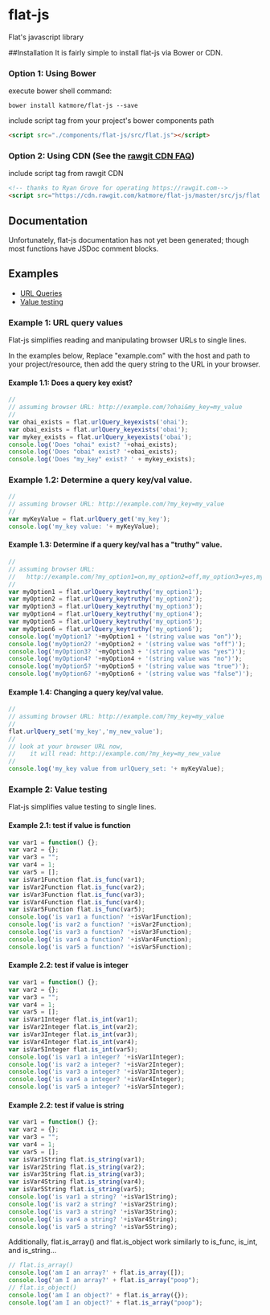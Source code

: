 # flat-js
Flat's javascript library

##Installation
It is fairly simple to install flat-js via Bower or CDN.

### Option 1: Using Bower
execute bower shell command:
```Shell
bower install katmore/flat-js --save
```
include script tag from your project's bower components path
```html
<script src="./components/flat-js/src/flat.js"></script>
```

### Option 2: Using CDN (See the [rawgit CDN FAQ](https://github.com/rgrove/rawgit/wiki/Frequently-Asked-Questions))
include script tag from rawgit CDN
```html
<!-- thanks to Ryan Grove for operating https://rawgit.com-->
<script src="https://cdn.rawgit.com/katmore/flat-js/master/src/js/flat.js"></script>
```
## Documentation
Unfortunately, flat-js documentation has not yet been generated; though most functions have JSDoc comment blocks.

## Examples
 * [URL Queries](#example-1-url-query-values)
 * [Value testing](#example-2-url-value-testing)

### Example 1: URL query values
Flat-js simplifies reading and manipulating browser URLs to single lines.

In the examples below, Replace "example.com" with the host and path to your project/resource, 
then add the query string to the URL in your browser.

#### Example 1.1: Does a query key exist?
```javascript
//
// assuming browser URL: http://example.com/?ohai&my_key=my_value
//
var ohai_exists = flat.urlQuery_keyexists('ohai');
var obai_exists = flat.urlQuery_keyexists('obai');
var mykey_exists = flat.urlQuery_keyexists('obai');
console.log('Does "ohai" exist? '+ohai_exists);
console.log('Does "obai" exist? '+obai_exists);
console.log('Does "my_key" exist? ' + mykey_exists);
```
### Example 1.2: Determine a query key/val value.
```javascript
//
// assuming browser URL: http://example.com/?my_key=my_value
//
var myKeyValue = flat.urlQuery_get('my_key');
console.log('my_key value: '+ myKeyValue);
```
#### Example 1.3: Determine if a query key/val has a "truthy" value.
```javascript
//
// assuming browser URL: 
//   http://example.com/?my_option1=on,my_option2=off,my_option3=yes,my_option4=no,my_option5=true,my_option6=false
//
var myOption1 = flat.urlQuery_keytruthy('my_option1');
var myOption2 = flat.urlQuery_keytruthy('my_option2');
var myOption3 = flat.urlQuery_keytruthy('my_option3');
var myOption4 = flat.urlQuery_keytruthy('my_option4');
var myOption5 = flat.urlQuery_keytruthy('my_option5');
var myOption6 = flat.urlQuery_keytruthy('my_option6');
console.log('myOption1? '+myOption1 + '(string value was "on")');
console.log('myOption2? '+myOption2 + '(string value was "off")');
console.log('myOption3? '+myOption3 + '(string value was "yes")');
console.log('myOption4? '+myOption4 + '(string value was "no")');
console.log('myOption5? '+myOption5 + '(string value was "true")');
console.log('myOption6? '+myOption6 + '(string value was "false")');
```
#### Example 1.4: Changing a query key/val value.
```javascript
//
// assuming browser URL: http://example.com/?my_key=my_value
//
flat.urlQuery_set('my_key','my_new_value');
//
// look at your browser URL now, 
//    it will read: http://example.com/?my_key=my_new_value
//
console.log('my_key value from urlQuery_set: '+ myKeyValue);
```

### Example 2: Value testing
Flat-js simplifies value testing to single lines.

#### Example 2.1: test if value is function
```javascript
var var1 = function() {};
var var2 = {};
var var3 = "";
var var4 = 1;
var var5 = [];
var isVar1Function flat.is_func(var1);
var isVar2Function flat.is_func(var2);
var isVar3Function flat.is_func(var3);
var isVar4Function flat.is_func(var4);
var isVar5Function flat.is_func(var5);
console.log('is var1 a function? '+isVar1Function);
console.log('is var2 a function? '+isVar2Function);
console.log('is var3 a function? '+isVar3Function);
console.log('is var4 a function? '+isVar4Function);
console.log('is var5 a function? '+isVar5Function);
```
#### Example 2.2: test if value is integer
```javascript
var var1 = function() {};
var var2 = {};
var var3 = "";
var var4 = 1;
var var5 = [];
var isVar1Integer flat.is_int(var1);
var isVar2Integer flat.is_int(var2);
var isVar3Integer flat.is_int(var3);
var isVar4Integer flat.is_int(var4);
var isVar5Integer flat.is_int(var5);
console.log('is var1 a integer? '+isVar1Integer);
console.log('is var2 a integer? '+isVar2Integer);
console.log('is var3 a integer? '+isVar3Integer);
console.log('is var4 a integer? '+isVar4Integer);
console.log('is var5 a integer? '+isVar5Integer);
```
#### Example 2.2: test if value is string
```javascript
var var1 = function() {};
var var2 = {};
var var3 = "";
var var4 = 1;
var var5 = [];
var isVar1String flat.is_string(var1);
var isVar2String flat.is_string(var2);
var isVar3String flat.is_string(var3);
var isVar4String flat.is_string(var4);
var isVar5String flat.is_string(var5);
console.log('is var1 a string? '+isVar1String);
console.log('is var2 a string? '+isVar2String);
console.log('is var3 a string? '+isVar3String);
console.log('is var4 a string? '+isVar4String);
console.log('is var5 a string? '+isVar5String);
```
Additionally, flat.is_array() and flat.is_object work similarly to is_func, is_int, and is_string...
```javascript
// flat.is_array()
console.log('am I an array?' + flat.is_array([]);
console.log('am I an array?' + flat.is_array("poop");
// flat.is_object()
console.log('am I an object?' + flat.is_array({});
console.log('am I an object?' + flat.is_array("poop");
```
